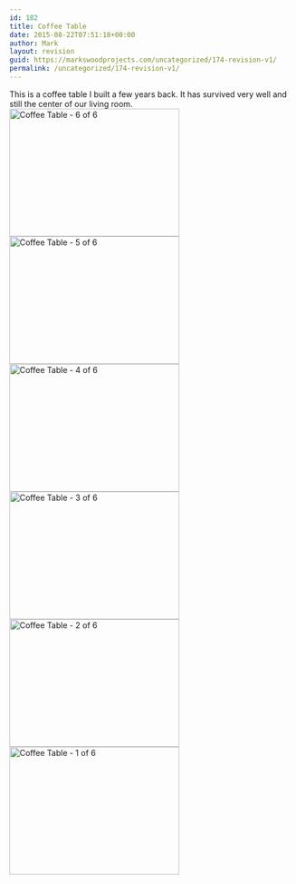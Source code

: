 ```yaml
---
id: 182
title: Coffee Table
date: 2015-08-22T07:51:18+00:00
author: Mark
layout: revision
guid: https://markswoodprojects.com/uncategorized/174-revision-v1/
permalink: /uncategorized/174-revision-v1/
---
```

This is a coffee table I built a few years back. It has survived very well and still the center of our living room.[<img class="alignnone size-medium wp-image-180" src="https://markswoodprojects.com/wp-content/uploads/2015/08/Coffee-Table-6-of-6-300x225.jpg" alt="Coffee Table - 6 of 6" width="300" height="225" srcset="https://markswoodprojects.com/wp-content/uploads/2015/08/Coffee-Table-6-of-6-300x225.jpg 300w, https://markswoodprojects.com/wp-content/uploads/2015/08/Coffee-Table-6-of-6.jpg 640w" sizes="(max-width: 300px) 100vw, 300px" />](https://markswoodprojects.com/wp-content/uploads/2015/08/Coffee-Table-6-of-6.jpg) [<img class="alignnone size-medium wp-image-179" src="https://markswoodprojects.com/wp-content/uploads/2015/08/Coffee-Table-5-of-6-300x225.jpg" alt="Coffee Table - 5 of 6" width="300" height="225" srcset="https://markswoodprojects.com/wp-content/uploads/2015/08/Coffee-Table-5-of-6-300x225.jpg 300w, https://markswoodprojects.com/wp-content/uploads/2015/08/Coffee-Table-5-of-6.jpg 640w" sizes="(max-width: 300px) 100vw, 300px" />](https://markswoodprojects.com/wp-content/uploads/2015/08/Coffee-Table-5-of-6.jpg) [<img class="alignnone size-medium wp-image-178" src="https://markswoodprojects.com/wp-content/uploads/2015/08/Coffee-Table-4-of-6-300x225.jpg" alt="Coffee Table - 4 of 6" width="300" height="225" srcset="https://markswoodprojects.com/wp-content/uploads/2015/08/Coffee-Table-4-of-6-300x225.jpg 300w, https://markswoodprojects.com/wp-content/uploads/2015/08/Coffee-Table-4-of-6.jpg 640w" sizes="(max-width: 300px) 100vw, 300px" />](https://markswoodprojects.com/wp-content/uploads/2015/08/Coffee-Table-4-of-6.jpg) [<img class="alignnone size-medium wp-image-177" src="https://markswoodprojects.com/wp-content/uploads/2015/08/Coffee-Table-3-of-6-300x225.jpg" alt="Coffee Table - 3 of 6" width="300" height="225" srcset="https://markswoodprojects.com/wp-content/uploads/2015/08/Coffee-Table-3-of-6-300x225.jpg 300w, https://markswoodprojects.com/wp-content/uploads/2015/08/Coffee-Table-3-of-6.jpg 640w" sizes="(max-width: 300px) 100vw, 300px" />](https://markswoodprojects.com/wp-content/uploads/2015/08/Coffee-Table-3-of-6.jpg) [<img class="alignnone size-medium wp-image-176" src="https://markswoodprojects.com/wp-content/uploads/2015/08/Coffee-Table-2-of-6-300x225.jpg" alt="Coffee Table - 2 of 6" width="300" height="225" srcset="https://markswoodprojects.com/wp-content/uploads/2015/08/Coffee-Table-2-of-6-300x225.jpg 300w, https://markswoodprojects.com/wp-content/uploads/2015/08/Coffee-Table-2-of-6.jpg 640w" sizes="(max-width: 300px) 100vw, 300px" />](https://markswoodprojects.com/wp-content/uploads/2015/08/Coffee-Table-2-of-6.jpg) [<img class="alignnone size-medium wp-image-175" src="https://markswoodprojects.com/wp-content/uploads/2015/08/Coffee-Table-1-of-6-300x225.jpg" alt="Coffee Table - 1 of 6" width="300" height="225" srcset="https://markswoodprojects.com/wp-content/uploads/2015/08/Coffee-Table-1-of-6-300x225.jpg 300w, https://markswoodprojects.com/wp-content/uploads/2015/08/Coffee-Table-1-of-6.jpg 640w" sizes="(max-width: 300px) 100vw, 300px" />](https://markswoodprojects.com/wp-content/uploads/2015/08/Coffee-Table-1-of-6.jpg)

&nbsp;